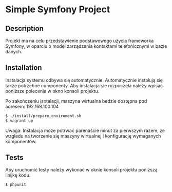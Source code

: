 Simple Symfony Project
========================

## Description

Projekt ma na celu przedstawienie podstawowego użycia frameworka Symfony, w oparciu o model zarządzania kontaktami telefonicznymi w bazie danych.  

## Installation

Instalacja systemu odbywa się automatycznie. Automatycznie instalują się także potrzebne componenty.
Aby instalacja sie rozpoczęła należy wpisać poniższe polecenia w okno konsoli projektu.

Po zakończeniu isntalacji, maszyna wirtualna bedzie dostępna pod adresem: 192.168.100.104

```sh
$ ./install/prepare_enviroment.sh
$ vagrant up
```

Uwaga: Instalacja moze potrwać parenaście minut za pierwszym razem, ze wzgledu na tworzenie się maszyny wirtualnej i konfigurację wymaganych komponentów.

## Tests

Aby uruchomić testy należy wykonać w oknie konsoli projektu poniższą linijkę kodu.

```sh
$ phpunit
```